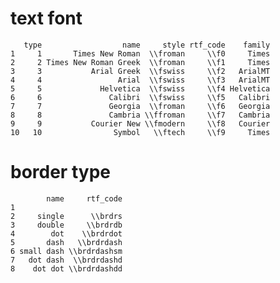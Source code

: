 # text font

       type                  name     style rtf_code    family
    1     1       Times New Roman  \\froman     \\f0     Times
    2     2 Times New Roman Greek  \\froman     \\f1     Times
    3     3           Arial Greek  \\fswiss     \\f2   ArialMT
    4     4                 Arial  \\fswiss     \\f3   ArialMT
    5     5             Helvetica  \\fswiss     \\f4 Helvetica
    6     6               Calibri  \\fswiss     \\f5   Calibri
    7     7               Georgia  \\froman     \\f6   Georgia
    8     8               Cambria \\ffroman     \\f7   Cambria
    9     9           Courier New \\fmodern     \\f8   Courier
    10   10                Symbol   \\ftech     \\f9     Times

# border type

            name     rtf_code
    1                        
    2     single      \\brdrs
    3     double     \\brdrdb
    4        dot    \\brdrdot
    5       dash   \\brdrdash
    6 small dash \\brdrdashsm
    7   dot dash  \\brdrdashd
    8    dot dot \\brdrdashdd

